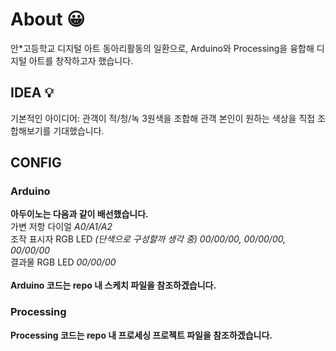 # About 😀
안*고등학교 디지털 아트 동아리활동의 일환으로, Arduino와 Processing을 융합해 디지털 아트를 창작하고자 했습니다.

## IDEA 💡
기본적인 아이디어: 관객이 적/청/녹 3원색을 조합해 관객 본인이 원하는 색상을 직접 조합해보기를 기대했습니다.

## CONFIG
### Arduino
**아두이노는 다음과 같이 배선했습니다.** \
가변 저항 다이얼 *A0/A1/A2*\
조작 표시자 RGB LED *(단색으로 구성할까 생각 중) 00/00/00, 00/00/00, 00/00/00*\
결과물 RGB LED *00/00/00*\
\
**Arduino 코드는 repo 내 스케치 파일을 참조하겠습니다.**

### Processing
**Processing 코드는 repo 내 프로세싱 프로젝트 파일을 참조하겠습니다.**